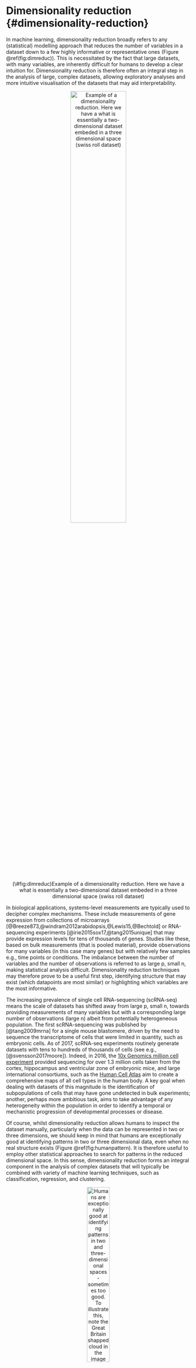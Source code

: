 # Dimensionality reduction {#dimensionality-reduction}

In machine learning, dimensionality reduction broadly refers to any (statistical) modelling approach that reduces the number of variables in a dataset down to a few highly informative or representative ones (Figure \@ref(fig:dimreduc)). This is necessitated by the fact that large datasets, with many variables, are inherently difficult for humans to develop a clear intuition for. Dimensionality reduction is therefore often an integral step in the analysis of large, complex datasets, allowing exploratory analyses and more intuitive visualisation of the datasets that may aid interpretability. 

<div class="figure" style="text-align: center">
<img src="images/swiss_roll_manifold_sculpting.png" alt="Example of a dimensionality reduction. Here we have a what is essentially a two-dimensional dataset embeded in a three dimensional space (swiss roll dataset)" width="55%" />
<p class="caption">(\#fig:dimreduc)Example of a dimensionality reduction. Here we have a what is essentially a two-dimensional dataset embeded in a three dimensional space (swiss roll dataset)</p>
</div>

In biological applications, systems-level measurements are typically used to decipher complex mechanisms. These include measurements of gene expression from collections of microarrays [@Breeze873,@windram2012arabidopsis,@Lewis15,@Bechtold] or RNA-sequencing experiments [@irie2015sox17,@tang2015unique] that may provide expression levels for tens of thousands of genes. Studies like these, based on bulk measurements (that is pooled material), provide observations for many variables (in this case many genes) but with relatively few samples e.g., time points or conditions. The imbalance between the number of variables and the number of observations is referred to as large p, small n, making statistical analysis difficult. Dimensionality reduction techniques may therefore prove to be a useful first step, identifying structure that may exist (which datapoints are most similar) or highlighting which variables are the most informative.

The increasing prevalence of single cell RNA-sequencing (scRNA-seq) means the scale of datasets has shifted away from large p, small n, towards providing measurements of many variables but with a corresponding large number of observations (large n) albeit from potentially heterogeneous population. The first scRNA-sequencing was published by [@tang2009mrna] for a single mouse blastomere, driven by the need to sequence the transcriptome of cells that were limited in quantity, such as embryonic cells. As of 2017, scRNA-seq experiments routinely generate datasets with tens to hundreds of thousands of cells (see e.g., [@svensson2017moore]). Indeed, in 2016, the [10x Genomics million cell experiment](https://community.10xgenomics.com/t5/10x-Blog/Our-1-3-million-single-cell-dataset-is-ready-to-download/ba-p/276) provided sequencing for over 1.3 million cells taken from the cortex, hippocampus and ventricular zone of embryonic mice, and large international consortiums, such as the [Human Cell Atlas](https://www.humancellatlas.org) aim to create a comprehensive maps of all cell types in the human body. A key goal when dealing with datasets of this magnitude is the identification of subpopulations of cells that may have gone undetected in bulk experiments; another, perhaps more ambitious task, aims to take advantage of any heterogeneity within the population in order to identify a temporal or mechanistic progression of developmental processes or disease.

Of course, whilst dimensionality reduction allows humans to inspect the dataset manually, particularly when the data can be represented in two or three dimensions, we should keep in mind that humans are exceptionally good at identifying patterns in two or three dimensional data, even when no real structure exists (Figure \@ref(fig:humanpattern). It is therefore useful to employ other statistical approaches to search for patterns in the reduced dimensional space. In this sense, dimensionality reduction forms an integral component in the analysis of complex datasets that will typically be combined with variety of machine learning techniques, such as classification, regression, and clustering. 

<div class="figure" style="text-align: center">
<img src="images/GB1.jpg" alt="Humans are exceptionally good at identifying patterns in two and three-dimensional spaces - sometimes too good. To illustrate this, note the Great Britain shapped cloud in the image (presumably drifting away from an EU shaped cloud, not shown). More whimsical shaped clouds can also be seen if you have a spare afternoon.  Golcar Matt/Weatherwatchers [BBC News](http://www.bbc.co.uk/news/uk-england-leeds-40287817)" width="35%" />
<p class="caption">(\#fig:humanpattern)Humans are exceptionally good at identifying patterns in two and three-dimensional spaces - sometimes too good. To illustrate this, note the Great Britain shapped cloud in the image (presumably drifting away from an EU shaped cloud, not shown). More whimsical shaped clouds can also be seen if you have a spare afternoon.  Golcar Matt/Weatherwatchers [BBC News](http://www.bbc.co.uk/news/uk-england-leeds-40287817)</p>
</div>

In this chapter we will explore two forms of dimensionality reduction, principle component analysis ([PCA](#linear-dimensionality-reduction) and t-distributed stochastic neighbour embedding ([tSNE](#nonlinear-dimensionality-reduction)), highlighting the advantages and potential pitfalls of each method. As an illustrative example, we will use these approaches to analyse single cell RNA-sequencing data of early human embryo development. 

## Linear Dimensionality Reduction {#linear-dimensionality-reduction}

The most widely used form of dimensionality reduction is principle component analysis (PCA), which was introduced by Pearson in the early 1900's [@pearson1901liii], and independently rediscovered by Hotelling [@hotelling1933analysis]. PCA has a long history of use in biological and ecological applications, with early use in population studies [@sforza1964analysis], and later for the analysis of gene expression data [@vohradsky1997identification,@craig1997developmental,@hilsenbeck1999statistical].

PCA is not a dimensionality reduction technique *per se*, but an alternative way of representing the data that more naturally captures the variance in the system. Specifically, it finds a new co-ordinate system, so that the new x-axis (which is called the first principle component; PC1) is aligned along the direction of greatest variance, with an orthogonal y-axis aligned along the direction with second greatest variance (the second principle component; PC2), and so forth. At this stage there has been no inherent reduction in the dimensionality of the system, we have simply rotated the axes around.

To illustrate PCA we can repeat the analysis of [@ringner2008principal] using the dataset of [@saal2007poor] (GEO GSE5325). This dataset contains gene expression profiles for $105$ breast tumour samples measured using Swegene Human 27K RAP UniGene188 arrays. Within the population of cells, [@ringner2008principal] focused on the expression of *GATA3* and *XBP1*, whose expression was known to correlate with estrogen receptor status [^](Breast cancer cells may be estrogen receptor positive, ER$^+$, or negative, ER$^-$, indicating capacity to respond to estrogen signalling, which can therefore influence treatment), representing a two dimensional system. A pre-processed dataset continuing the expression levels for *GATA3* and *XBP1*, and ER status, can be loaded in using the code, below:


```r
D <- read.csv(file = "data/GSE5325/GSE5325_markers.csv", header = TRUE, sep = ",", row.names=1)
```

We can now plot the expression levels of *GATA3* and *XBP1* against one another to visualise the data in the two-dimensional space:


```r
plot(t(D[1,which(D[3,]==0)]),t(D[2,which(D[3,]==0)]),'p',col='red', ylab="XBP1", xlab="GATA3",xlim=c(min(D[2,],na.rm = TRUE), max(D[2,],na.rm = TRUE)),ylim=c(min(D[1,],na.rm = TRUE), max(D[1,],na.rm = TRUE)))
points(t(D[1,which(D[3,]==1)]),t(D[2,which(D[3,]==1)]),'p',col='blue')
```

<img src="04-dimensionality-reduction_files/figure-html/unnamed-chunk-2-1.png" width="672" />

We can perform PCA in R using the \texttt{prcomp} function. To do so, we must first filter out datapoints that have missing observations, as PCA does not, inherently deal with missing observations:


```r
Dommitsamps <- t(na.omit(t(D[,]))); #Get the subset of samples

pca1  <- prcomp(t(Dommitsamps[1:2,]),center = TRUE,scale=FALSE)
ERexp <- Dommitsamps[3,];

ER_neg <- pca1$x[which(ERexp==0),]
ER_pos <- pca1$x[which(ERexp==1),]

plot(ER_neg[,1],ER_neg[,2],'p',col='red', xlab="PC1", ylab="PC2",xlim=c(-4.5, 4.2),ylim=c(-3, 2.5))
points(ER_pos[,1],ER_pos[,2],'p',col='blue')
```

<img src="04-dimensionality-reduction_files/figure-html/unnamed-chunk-3-1.png" width="672" />

Note that the \texttt{prcomp} has the option to centre and scale the data. That is, to normalise each variable to have a zero-mean and unit variance. This is particularly important when dealing with variables that may exist over very different scales. For example, if we had identical measurement in seconds and hours, without normalisation there would appear to be much greater variance in the variable measured in seconds, potentially skewing the results. In general, when dealing with variables that are measured on similar scales (for example gene expression) it is not desirable to normalise the data.

We can better visualise what the PCA has done by plotting the original data side-by-side with the transformed data (note that here we have plotted the negative of PC1).


```r
par(mfrow=c(1,2))
plot(t(D[1,which(D[3,]==0)]),t(D[2,which(D[3,]==0)]),'p',col='red', ylab="XBP1", xlab="GATA3",xlim=c(min(D[2,],na.rm = TRUE), max(D[2,],na.rm = TRUE)),ylim=c(min(D[1,],na.rm = TRUE), max(D[1,],na.rm = TRUE)))
points(t(D[1,which(D[3,]==1)]),t(D[2,which(D[3,]==1)]),'p',col='blue')
plot(-ER_neg[,1],ER_neg[,2],'p',col='red', xlab="-PC1", ylab="PC2",xlim=c(-4.5, 4.2),ylim=c(-3, 2.5))
points(-ER_pos[,1],ER_pos[,2],'p',col='blue')
```

<img src="04-dimensionality-reduction_files/figure-html/unnamed-chunk-4-1.png" width="672" />

So, we have simply rotated the original data, so that the greatest variance aligns along the x-axis and so forth. We can find out how much of the variance each of the principle components explains by looking at \texttt{pca1$sdev} variable:


```r
par(mfrow=c(1,1))
barplot(((pca1$sdev)^2 / sum(pca1$sdev^2))*100, names.arg=c("PC1","PC2"), ylab="% variance")
```

<img src="04-dimensionality-reduction_files/figure-html/unnamed-chunk-5-1.png" width="672" />

Here we can see that PC1 explains the vast majority of the variance in the observations (for this example we should be able to see this by eye). The dimensionality reduction step of PCA occurs when we choose to discard the later PCs. Of course, by doing so we loose information about the system, but this may be an acceptable loss compared to the increased interpretability achieved by visualising the system in lower dimensions. In the example below, we follow from [@ringner2008principal], and visualise the data using only PC1.


```r
par(mfrow=c(1,1))
plot(-ER_neg[,1],matrix(-1, 1, length(ER_neg[,1])),'p',col='red', xlab="PC1",xlim=c(-4, 3),ylim=c(-1.5,1.5),yaxt="n", ylab="")
points(-ER_pos[,1],matrix(-1, 1, length(ER_pos[,1])),'p',col='blue')
points(-ER_neg[,1],matrix(1, 1, length(ER_neg[,1])),'p',col='red', xlab="PC1",xlim=c(-4, 3))
points(-ER_pos[,1],matrix(0, 1, length(ER_pos[,1])),'p',col='blue')
axis(side = 2, at = seq(-1, 1, by = 1), labels = c("All","ER-","ER+"))
```

<img src="04-dimensionality-reduction_files/figure-html/unnamed-chunk-6-1.png" width="672" />

So reducing the system down to one dimension appears to have done a good job at separating out the ER$^+$ cells from the ER$^-$ cells, suggesting that it may be of biological use. Precisely how many PCs to retain remains subjective. For visualisation purposed, it is typical to look at the first two or three only. However, when using PCA as an intermediate step within more complex workflows, more PCs are often retained e.g., by thresholding to a suitable level of explanatory variance.

### Interpreting the Principle Component Axes

In the original data, the individual axes had very obvious interpretations: the x-axis represented expression levels of *GATA3* and the y-axis represented the expression level of *XBP1*. Other than indicating maximum variance, what does PC1 mean? The individual axes represent linear combinations of the expression of various genes. This may not be immediately intuitive, but we can get a feel by projecting the original axes (gene expression) onto the (reduced dimensional) co-ordinate system.


```r
genenames <- c("GATA3","XBP1")
plot(-pca1$rotation[,1],pca1$rotation[,2], type="n", xlim=c(-2, 2), ylim=c(-2, 2), xlab="PC1", ylab="PC2")
text(-pca1$rotation[,1], pca1$rotation[,2], genenames, cex = .4)
arrows(0, 0, x1 = -pca1$rotation[,1], y1 = -pca1$rotation[,2],length=0.1)
```

<img src="04-dimensionality-reduction_files/figure-html/unnamed-chunk-7-1.png" width="672" />

In this particular case, we can see that both genes appear to be reasonably strongly associated with PC1. When dealing with much larger systems e.g., with more genes, we can, of course, project the original axes into the reduced dimensional space. In general this is particularly useful for identifying genes associated with particular PCs, and ultimately assigning a biological interpretation to the PCs.

### Horseshoe effect

Principle component analysis is a linear dimensionality reduction technique, and is not always appropriate for complex datasets, particularly when dealing with nonlinearities. To illustrate this, let's consider an simulated expression set containing $8$ genes, with $10$ timepoints/conditions. We can represent this dataset in terms of a matrix: 


```r
X <- matrix( c(2,4,2,0,0,0,0,0,0,0,
                 0,2,4,2,0,0,0,0,0,0,
                 0,0,2,4,2,0,0,0,0,0,  
                 0,0,0,2,4,2,0,0,0,0,   
                 0,0,0,0,2,4,2,0,0,0,    
                 0,0,0,0,0,2,4,2,0,0,   
                 0,0,0,0,0,0,2,4,2,0,  
                 0,0,0,0,0,0,0,2,4,2), nrow=8,  ncol=10, byrow = TRUE)
```

Or we can visualise by plot a few of the genes:


```r
plot(1:10,X[1,],type="l",col="red",xlim=c(0, 14),xlab="Time",ylab="Expression")
points(1:10,X[2,],type="l",col="blue")
points(1:10,X[5,],type="l",col="black")
legend(8, 4, legend=c("gene 1", "gene 2", "gene 5"), col=c("red", "blue", "black"),lty=1, cex=0.8)
```

<img src="04-dimensionality-reduction_files/figure-html/unnamed-chunk-9-1.png" width="672" />

By eye, we see that the data can be separated out by a single direction: that is, we can order the data from time/condition 1 through to time/condition 10. Intuitively, then, the data can be represented by a single dimension. Let's run PCA as we would normally, and visualise the result, plotting the first two PCs:


```r
pca2<-prcomp(t(X),center = TRUE,scale=FALSE)
condnames = c('TP1','TP2','TP3','TP4','TP5','TP6','TP7','TP8','TP9','TP10')
plot(pca2$x[,1:2],type="p",col="red",xlim=c(-5, 5),ylim=c(-5, 5))
text(pca2$x[,1:2]+0.5, condnames, cex = 0.7)
```

<img src="04-dimensionality-reduction_files/figure-html/unnamed-chunk-10-1.png" width="672" />

We see that the PCA plot has placed the datapoints in a horseshoe shape, with condition/time point 1 very close to condition/time point 10. From the earlier plots of gene expression profiles we can see that the relationships between the various genes are not entirely straightforward. For example, gene 1 is initially correlated with gene 2, then negatively correlated, and finally uncorrelated, whilst no correlation exists between gene 1 and genes 5 - 8. These nonlinearities make it difficult for PCA which, in general, attempts to preserve large pairwise distances, leading to the well known horseshoe effect [@novembre2008interpreting,@reich2008principal]. These types of artefacts may be problematic when trying to interpret data, and due care must be given when these type of effects are seen.  

### PCA analysis of mammalian development

Now that we have a feel for PCA and understand some of the basic commands we can apply it in a real setting. Here we will make use of preprocessed data taken from [@yan2013single] (GEO  GSE36552) and [@guo2015transcriptome] (GEO GSE63818). The data from [@yan2013single] represents single cell RNA-seq measurements from human embryos from the zygote stage (a single cell produced following fertilisation of an egg) through to the blastocyst stage (consisting of around 64 cells), as well as human embryonic stem cells (hESC), cells extracted from an early blsatocyst stage embryo and maintained *in vitro*. The dataset of [guo2015transcriptome] contains scRNA-seq data from human primordial germ cells (hPGCs), precursors of sperm or eggs that are specified early in the developing human embryo soon after implantation (around week 2-3 in humans), and somatic cells. Together, these datasets therefore provide useful insights into early human development, and possible mechanisms for the specification of early cell types, such as PGCs. 

The preprocessed data contains log_2 normalised counts for around $400$ cells using $2957$ marker genes, and can be found in the file \texttt{/data/PGC_transcriptomics/PGC_transcriptomics.csv}. Note that the first line of data in the file is an indicator denoting cell type (-1 = ESC, 0 = pre-implantation, 1 = PGC, and 2 = somatic cell). The second row indicates the sex of the cell (0 = unknown/unlabelled, 1 = XX, 2 = XY), with the third row indicating capture time (-1 = ESC, 0 - 7 denotes various developmental stages from zygote to blastocyst, 8 - 13 indicates increasing times of embryo development from week 4 through to week 19).

Excercise 8.1. First load in the expression data into R and plot some example expression patterns.

Excercise 8.2. Use \texttt{prcomp} to perform PCA on the data.

Excercise 8.3. Try plotting visualising the original axis. Can we identify any genes of interest that may be particularly important for PGCs?

Excercise 8.4. Does the data separate well? Perform k-means cluster analysis on the data.

Excercise 8.5. Perform a differential expression analysis between blastocyst cells and the PGCs.

## Nonlinear Dimensionality Reduction {#nonlinear-dimensionality-reduction}

Whilst [PCA]{#linear-dimensionality-reduction} is extremely useful for exploratory analysis, it is not always appropriate, particularly for datasets with nonlinearities. A large number of nonlinear dimensionality reduction techniques have therefore been developed. Perhaps the most commonly applied technique is t-distributed stochastic neighbour embedding (tSNE) [@maaten2008visualizing,@van2009learning,@van2012visualizing,@van2014accelerating].

In general, tSNE attempts to take points in a high-dimensional space and find a faithful representation of those points in a lower-dimensional space. The SNE algorithm initially converts the high-dimensional Euclidean distances between datapoints into conditional probabilities. Here $p_{j|i}$, indicates the probability that datapoint $x_i$ would pick $x_j$ as its neighbour if neighbours were picked in proportion to their probability density under a Gaussian centred at $x_i$:

$p_{j|i} = \frac{\exp(-|\mathbf{x}_i - \mathbf{x}_j|^2/2\sigma_i^2)}{\sum_{k\neq l}\exp(-|\mathbf{x}_k - \mathbf{x}_l|^2/2\sigma_i^2)}$

We can define a similar conditional probability for the datapoints in the reduced dimensional space, $y_j$ and $y_j$ as:

$q_{j|i} = \frac{\exp(-|\mathbf{y}_i - \mathbf{y}_j|^2)}{\sum_{k\neq l}\exp(-|\mathbf{y}_k - \mathbf{y}_l|^2)}$.

Natural extensions to this would instead use a Student-t distribution for the lower dimensional space. 

$q_{j|i} = \frac{(1+|\mathbf{y}_i - \mathbf{y}_j|^2)^{-1}}{\sum_{k\neq l}(1+|\mathbf{y}_i - \mathbf{y}_j|^2)^{-1}}$.

Note here that in many cases this lower dimensionality space can be initialised using PCA or other dimensionality reduction technique.

If SNE has mapped points $\mathbf{y}_i$ and $\mathbf{y}_j$ correctly, we have $p_{j|i} = q_{j|i}$. We can define a similarity measure over these distribution based on the Kullback-Leibler-divergence:

$C = \sum KL(P_i||Q_i)= \sum_i \sum_j p_{i|j} \log \biggl{(} \frac{p_{i|j}}{q_{i|j}} \biggr{)}$

If $p_{j|i} = q_{j|i}$ (that is, our reduced dimensionality representation faithfully captures the higher dimensional data), this value will be equal to zero, otherwise it will be a positive number. We thus attempt to minimise this value using gradient descent.

The tSNE algorithm is implemented in R via the \texttt{Rtsne} package.


```r
library(Rtsne)
library(scatterplot3d)
set.seed(12345)
```

To get a feel for tSNE we will first generate some artificial data. In this case we generate two different groups that exist in a 3-dimensional space. These groups are Gaussian distributed, with different means and variances:


```r
D1 <- matrix( rnorm(5*3,mean=0,sd=1), 100, 3) 
D2 <- matrix( rnorm(5*3,mean=5,sd=3), 100, 3) 
G1 <- matrix( 1, 100, 1) 
G2 <- matrix( 2, 100, 1) 
D3 <- rbind(D1,D2)
G3 <- rbind(G1,G2)
colors <- c("red", "blue")
colors <- colors[G3]
scatterplot3d(D3,color=colors, main="3D Scatterplot",xlab="x",ylab="y",zlab="z")
```

<img src="04-dimensionality-reduction_files/figure-html/unnamed-chunk-12-1.png" width="672" />

We can run tSNE on this dataset and try to condense the data down from a three-dimensional to a two-dimensional representation. Unlike PCA, which has no real free parameters, tSNE has a variety of parameters that need to be set. First, we have the perplexity parameter which, in essence, balances local and global aspects of the data. For low values of perplexity, the algorithm will tend to entirely focus on keeping datapoints locally together.


```r
tsne_model_1 = Rtsne(as.matrix(D3), check_duplicates=FALSE, pca=TRUE, perplexity=10, theta=0.5, dims=2)
y1 <- tsne_model_1$Y[which(D[1,]==-1),1:2]
tsne_model_1 <- Rtsne(as.matrix(D3), check_duplicates=FALSE, pca=TRUE, perplexity=10, theta=0.5, dims=2)

plot(tsne_model_1$Y[1:100,1:2],type="p",col="red",xlim=c(-45, 45),ylim=c(-45, 45),xlab="tSNE1",ylab="tSNE1")
points(tsne_model_1$Y[101:200,1:2],type="p",col="blue")
```

<img src="04-dimensionality-reduction_files/figure-html/unnamed-chunk-13-1.png" width="672" />

Note that here we have set the perplexity parameter reasonably low, and tSNE appears to have identified a lot of local structure that (we know) doesn't exist. Let's try a larger value for the perplexity parameter. 


```r
y1 <- tsne_model_1$Y[which(D[1,]==-1),1:2]
tsne_model_1 <- Rtsne(as.matrix(D3), check_duplicates=FALSE, pca=TRUE, perplexity=50, theta=0.5, dims=2)

plot(tsne_model_1$Y[1:100,1:2],type="p",col="red",xlim=c(-45, 45),ylim=c(-45, 45),xlab="tSNE1",ylab="tSNE2")
points(tsne_model_1$Y[101:200,1:2],type="p",col="blue")
```

<img src="04-dimensionality-reduction_files/figure-html/unnamed-chunk-14-1.png" width="672" />

### Nonlinear warping 

In our previous example we showed that if the perplexity parameter was correctly set, tSNE seperated out the two populations very well. If we plot the original data next to the tSNE reduced dimensionality represention, however, we will notice something interesting:


```r
par(mfrow=c(1,2))
scatterplot3d(D3,color=colors, main="3D Scatterplot",xlab="x",ylab="y",zlab="z")
plot(tsne_model_1$Y[1:100,1:2],type="p",col="red",xlim=c(-45, 45),ylim=c(-45, 45),xlab="tSNE1", ylab="tSNE2")
points(tsne_model_1$Y[101:200,1:2],type="p",col="blue")
```

<img src="04-dimensionality-reduction_files/figure-html/unnamed-chunk-15-1.png" width="672" />

Whilst in the origianl data the two groups had very different variances, in the reduced dimensionality representation they appeared to show a similar spread. This is down to tSNEs ability to represent nonlinearities, and the algorithm performs different transformations on different regions. This is, of course, important to keep in mind: the spread in a tSNE output are not always indicative of heterogeneity in the data.

### Stochasticity

A final important point to note is that tSNE is stochastic in nature. Unlike PCA which, for the same dataset, will always yield the same result, if you run tSNE twice you will likely find different results. We can illustrate this below, by running tSNE again for perplexity $30$, and plotting the results alongside the previous ones.


```r
set.seed(123456)

tsne_model_1 <- Rtsne(as.matrix(D3), check_duplicates=FALSE, pca=TRUE, perplexity=30, theta=0.5, dims=2)

tsne_model_2 <- Rtsne(as.matrix(D3), check_duplicates=FALSE, pca=TRUE, perplexity=30, theta=0.5, dims=2)

par(mfrow=c(1,2))
plot(tsne_model_1$Y[1:100,1:2],type="p",col="red",xlim=c(-45, 45),ylim=c(-45, 45),xlab="tSNE1",ylab="tSNE2")
points(tsne_model_1$Y[101:200,1:2],type="p",col="blue")

plot(tsne_model_2$Y[1:100,1:2],type="p",col="red",xlim=c(-45, 45),ylim=c(-45, 45),xlab="tSNE1",ylab="tSNE2")
points(tsne_model_2$Y[101:200,1:2],type="p",col="blue")
```

<img src="04-dimensionality-reduction_files/figure-html/unnamed-chunk-16-1.png" width="672" />

Note that this stochasticity, itself, may be a useful property, allowing us to gauge robustness of our biological interpretations. A comprehensive [blog](https://distill.pub/2016/misread-tsne/) discussing the various pitfalls of tSNE is available. 

### Analysis of mammalian development

In earlier previous sections we used PCA to analyse scRNA-seq datasets of early human embryo development. In general PCA seemed adept at picking out difference cell types and idetifying putative regulators associated with those cell types. We will now use tSNE to analyse the same data.

Excercise 8.6. Load in the single cell dataset and run tSNE.

Excercise 8.7.Note that cells labelled as pre-implantation actually consists of a variety of cells, from oocytes through to blastocyst stage. Take a look at the pre-implantation cells only using tSNE. Hint: a more refined categorisation of the developmental stage of pre-implantation cells can be found by looking at the developmental time variable (0=oocyte, 1=zygote, 2=2C, 3=4C, 4=8C, 5=Morula, 6=blastocyst). Try plotting the data from tSNE colouring the data according to developmental stage.

Excercise 8.8. How do pre-implantation cells cluster in tSNE? 

## Other dimensionality reduction techniques

A large number of alternative dimensionality reduction techniques exist with corresponding implementation in R. These include probabilistic extensions to PCA [pcaMethods](https://www.rdocumentation.org/packages/pcaMethods/versions/1.64.0), as well as other nonlinear dimensionality reduction techniques [Isomap](https://www.rdocumentation.org/packages/RDRToolbox/versions/1.22.0), as well as those based on Gaussian Processes ([GPLVM](https://github.com/SheffieldML/vargplvm.git); Lawrence 2004). Other packages such as [kernlab](https://cran.r-project.org/web/packages/kernlab/index.html) provide a general suite of tools for dimensionality reduction.

Solutions to exercises can be found in appendix \@ref(solutions-dimensionality-reduction).
